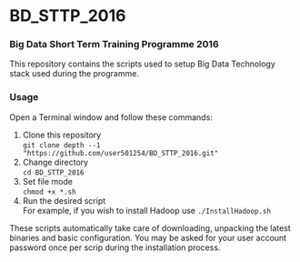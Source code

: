 # BD_STTP_2016
### Big Data Short Term Training Programme 2016

This repository contains the scripts used to setup Big Data Technology stack used during the programme.

### Usage
Open a Terminal window and follow these commands:
1. Clone this repository  
   `git clone depth --1 "https://github.com/user501254/BD_STTP_2016.git"`
2. Change directory  
   `cd BD_STTP_2016`
3. Set file mode  
   `chmod +x *.sh`
4. Run the desired script  
   For example, if you wish to install Hadoop use `./InstallHadoop.sh`

These scripts automatically take care of downloading, unpacking the latest binaries and basic configuration.
You may be asked for your user account password once per scrip during the installation process.
